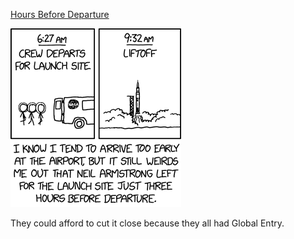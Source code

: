 [Hours Before Departure](https://xkcd.com/2211)

![Hours Before Departure](./random_comic.png)

They could afford to cut it close because they all had Global Entry.

